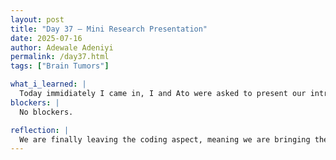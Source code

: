 ```yaml
---
layout: post
title: "Day 37 – Mini Research Presentation"
date: 2025-07-16
author: Adewale Adeniyi
permalink: /day37.html
tags: ["Brain Tumors"]

what_i_learned: |
  Today immidiately I came in, I and Ato were asked to present our introduction for the research paper which we got feed back from the whole team, there were some of our statements that were not clear or precise, there were some with good statements and refrences to back them up, some were not linked with the correct refrence rather the refrence were not direct to our claim. With the help of Mr. Tije, our mentor and Dr. Richard, our high school teacher, Ato and I were able to identify our mistakes and areas of the introduction we needed to improve or correct. We should be able to finish up with the correction soon but we need to cite and read more research papers just to have solid evidence or info to back up our points, definitions, e.t.c.
blockers: |
  No blockers.

reflection: |
  We are finally leaving the coding aspect, meaning we are bringing the research to a close and just putting all our results and findings together for the finally presentation which coming up in a few weeks. For the next two days My team and I would be very focused on completting the paper before next week Monday so any final changes needed to be made would be next week, then we start preparation for the way we would present on the 31st of July for the final sympodium.
--- 
```

